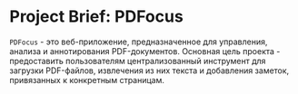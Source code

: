 # Project Brief: PDFocus

`PDFocus` - это веб-приложение, предназначенное для управления, анализа и аннотирования PDF-документов. Основная цель проекта - предоставить пользователям централизованный инструмент для загрузки PDF-файлов, извлечения из них текста и добавления заметок, привязанных к конкретным страницам. 